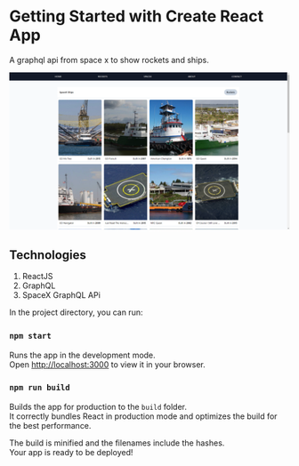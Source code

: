 # Getting Started with Create React App

A graphql api from space x to show rockets and ships.

![alt text](./public/screenshots/pp.png)

## Technologies
1. ReactJS
2. GraphQL 
3. SpaceX GraphQL APi

In the project directory, you can run:

### `npm start`

Runs the app in the development mode.\
Open [http://localhost:3000](http://localhost:3000) to view it in your browser.

### `npm run build`

Builds the app for production to the `build` folder.\
It correctly bundles React in production mode and optimizes the build for the best performance.

The build is minified and the filenames include the hashes.\
Your app is ready to be deployed!
